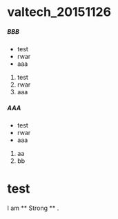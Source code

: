 # valtech_20151126



<div class="tutorial">

<h5>BBB</h5>

<ul>
 <li>test</li>
 <li>rwar</li>
 <li>aaa</li>
</ul>

<ol>
 <li>test</li>
 <li>rwar</li>
 <li>aaa</li>
</ol>

##### AAA

* test
* rwar
* aaa


1. aa
1. bb

</div>

# test

[](
複数行のときは
)


I am ** Strong ** .

